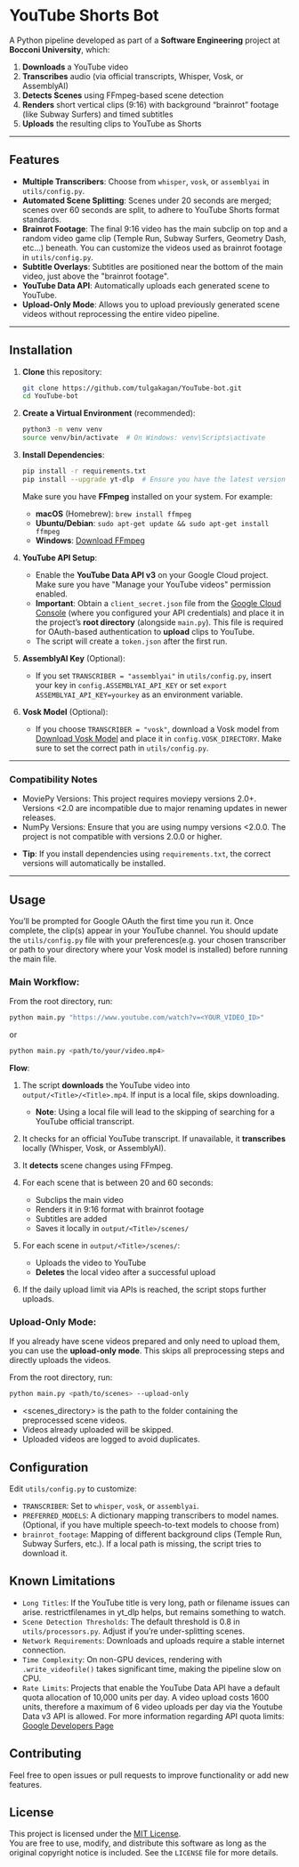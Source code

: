 # YouTube Shorts Bot

A Python pipeline developed as part of a **Software Engineering** project at **Bocconi University**, which:

1. **Downloads** a YouTube video
2. **Transcribes** audio (via official transcripts, Whisper, Vosk, or AssemblyAI)
3. **Detects Scenes** using FFmpeg-based scene detection
4. **Renders** short vertical clips (9:16) with background “brainrot” footage (like Subway Surfers) and timed subtitles
5. **Uploads** the resulting clips to YouTube as Shorts

---

## Features

- **Multiple Transcribers**: Choose from `whisper`, `vosk`, or `assemblyai` in `utils/config.py`.
- **Automated Scene Splitting**: Scenes under 20 seconds are merged; scenes over 60 seconds are split, to adhere to YouTube Shorts format standards.
- **Brainrot Footage**: The final 9:16 video has the main subclip on top and a random video game clip (Temple Run, Subway Surfers, Geometry Dash, etc...) beneath. You can customize the videos used as brainrot footage in `utils/config.py`.
- **Subtitle Overlays**: Subtitles are positioned near the bottom of the main video, just above the "brainrot footage".
- **YouTube Data API**: Automatically uploads each generated scene to YouTube.
- **Upload-Only Mode**: Allows you to upload previously generated scene videos without reprocessing the entire video pipeline.

---

## Installation

1. **Clone** this repository:

   ```bash
   git clone https://github.com/tulgakagan/YouTube-bot.git
   cd YouTube-bot
   ```

2. **Create a Virtual Environment** (recommended):

   ```bash
   python3 -m venv venv
   source venv/bin/activate  # On Windows: venv\Scripts\activate
   ```

3. **Install Dependencies**:

   ```bash
   pip install -r requirements.txt
   pip install --upgrade yt-dlp  # Ensure you have the latest version of yt-dlp
   ```

   Make sure you have **FFmpeg** installed on your system. For example:

   - **macOS** (Homebrew): `brew install ffmpeg`
   - **Ubuntu/Debian**: `sudo apt-get update && sudo apt-get install ffmpeg`
   - **Windows**: [Download FFmpeg](https://ffmpeg.org/download.html)

4. **YouTube API Setup**:

   - Enable the **YouTube Data API v3** on your Google Cloud project. Make sure you have "Manage your YouTube videos" permission enabled.
   - **Important**: Obtain a `client_secret.json` file from the [Google Cloud Console](console.cloud.google.com) (where you configured your API credentials) and place it in the project’s **root directory** (alongside `main.py`). This file is required for OAuth-based authentication to **upload** clips to YouTube.
   - The script will create a `token.json` after the first run.

5. **AssemblyAI Key** (Optional):

   - If you set `TRANSCRIBER = "assemblyai"` in `utils/config.py`, insert your key in `config.ASSEMBLYAI_API_KEY` or set `export ASSEMBLYAI_API_KEY=yourkey` as an environment variable.

6. **Vosk Model** (Optional):
   - If you choose `TRANSCRIBER = "vosk"`, download a Vosk model from [Download Vosk Model](alphacephei.com/vosk/models) and place it in `config.VOSK_DIRECTORY`. Make sure to set the correct path in `utils/config.py`.

---

### Compatibility Notes

- MoviePy Versions: This project requires moviepy versions 2.0+. Versions <2.0 are incompatible due to major renaming updates in newer releases.
- NumPy Versions: Ensure that you are using numpy versions <2.0.0. The project is not compatible with versions 2.0.0 or higher.

* **Tip**: If you install dependencies using `requirements.txt`, the correct versions will automatically be installed.

---

## Usage

You’ll be prompted for Google OAuth the first time you run it. Once complete, the clip(s) appear in your YouTube channel. You should update the `utils/config.py` file with your preferences(e.g. your chosen transcriber or path to your directory where your Vosk model is installed) before running the main file.

### Main Workflow:

From the root directory, run:

```bash
python main.py "https://www.youtube.com/watch?v=<YOUR_VIDEO_ID>"
```

or

```bash
python main.py <path/to/your/video.mp4>
```

**Flow**:

1. The script **downloads** the YouTube video into `output/<Title>/<Title>.mp4`. If input is a local file, skips downloading.

   - **Note**: Using a local file will lead to the skipping of searching for a YouTube official transcript.

2. It checks for an official YouTube transcript. If unavailable, it **transcribes** locally (Whisper, Vosk, or AssemblyAI).

3. It **detects** scene changes using FFmpeg.

4. For each scene that is between 20 and 60 seconds:

   - Subclips the main video
   - Renders it in 9:16 format with brainrot footage
   - Subtitles are added
   - Saves it locally in `output/<Title>/scenes/`

5. For each scene in `output/<Title>/scenes/`:

   - Uploads the video to YouTube
   - **Deletes** the local video after a successful upload

6. If the daily upload limit via APIs is reached, the script stops further uploads.

### Upload-Only Mode:

If you already have scene videos prepared and only need to upload them, you can use the **upload-only mode**. This skips all preprocessing steps and directly uploads the videos.

From the root directory, run:

```bash
python main.py <path/to/scenes> --upload-only
```

- <scenes_directory> is the path to the folder containing the preprocessed scene videos.
- Videos already uploaded will be skipped.
- Uploaded videos are logged to avoid duplicates.

## Configuration

Edit `utils/config.py` to customize:

- `TRANSCRIBER`: Set to `whisper`, `vosk`, or `assemblyai`.
- `PREFERRED_MODELS`: A dictionary mapping transcribers to model names. (Optional, if you have multiple speech-to-text models to choose from)
- `brainrot_footage`: Mapping of different background clips (Temple Run, Subway Surfers, etc.). If a local path is missing, the script tries to download it.

## Known Limitations

- `Long Titles`: If the YouTube title is very long, path or filename issues can arise. restrictfilenames in yt_dlp helps, but remains something to watch.
- `Scene Detection Thresholds`: The default threshold is 0.8 in `utils/processors.py`. Adjust if you’re under-splitting scenes.
- `Network Requirements`: Downloads and uploads require a stable internet connection.
- `Time Complexity`: On non-GPU devices, rendering with `.write_videofile()` takes significant time, making the pipeline slow on CPU.
- `Rate Limits`: Projects that enable the YouTube Data API have a default quota allocation of 10,000 units per day. A video upload costs 1600 units, therefore a maximum of 6 video uploads per day via the Youtube Data v3 API is allowed. For more information regarding API quota limits: [Google Developers Page](https://developers.google.com/youtube/v3/getting-started)

## Contributing

Feel free to open issues or pull requests to improve functionality or add new features.

## License

This project is licensed under the [MIT License](LICENSE).  
You are free to use, modify, and distribute this software as long as the original copyright notice is included. See the `LICENSE` file for more details.
